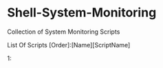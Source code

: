 # Shell-System-Monitoring
Collection of System Monitoring Scripts

List Of Scripts [Order]:[Name][ScriptName]

1: 
